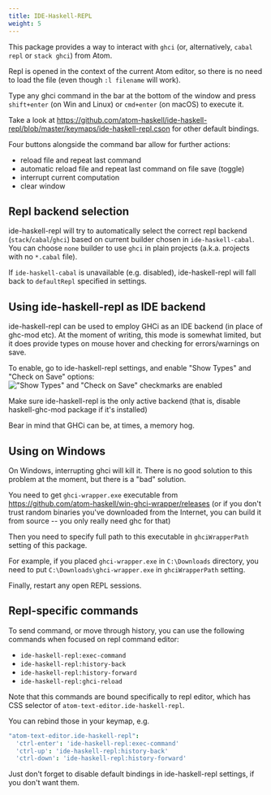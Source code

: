 ```yaml
---
title: IDE-Haskell-REPL
weight: 5
---
```


This package provides a way to interact with `ghci` (or, alternatively, `cabal repl` or `stack ghci`) from Atom.

Repl is opened in the context of the current Atom editor, so there is no need to load the file (even though `:l filename` will work). 

Type any ghci command in the bar at the bottom of the window and press `shift+enter` (on Win and Linux) or `cmd+enter` (on macOS) to execute it.

Take a look at https://github.com/atom-haskell/ide-haskell-repl/blob/master/keymaps/ide-haskell-repl.cson for other default bindings.

Four buttons alongside the command bar allow for further actions:
- reload file and repeat last command
- automatic reload file and repeat last command on file save (toggle)
- interrupt current computation
- clear window

## Repl backend selection

ide-haskell-repl will try to automatically select the correct repl backend (`stack`/`cabal`/`ghci`) based on current builder chosen in `ide-haskell-cabal`. You can choose `none` builder to use `ghci` in plain projects (a.k.a. projects with no `*.cabal` file).

If `ide-haskell-cabal` is unavailable (e.g. disabled), ide-haskell-repl will fall back to `defaultRepl` specified in settings.

## Using ide-haskell-repl as IDE backend

ide-haskell-repl can be used to employ GHCi as an IDE backend (in place of ghc-mod etc). At the
moment of writing, this mode is somewhat limited, but it does provide
types on mouse hover and checking for errors/warnings on save.

To enable, go to ide-haskell-repl settings, and enable "Show Types" and "Check on Save" options:
!["Show Types" and "Check on Save" checkmarks are enabled](/images/537aff42dc9252e648ec924c15fafdc3.png)

Make sure ide-haskell-repl is the only active backend (that is, disable haskell-ghc-mod package if it's installed)

Bear in mind that GHCi can be, at times, a memory hog.

## Using on Windows

On Windows, interrupting ghci will kill it. There is no good solution to this problem at the moment, but there is a "bad" solution.

You need to get `ghci-wrapper.exe` executable from https://github.com/atom-haskell/win-ghci-wrapper/releases (or if you don't trust random binaries you've downloaded from the Internet, you can build it from source -- you only really need ghc for that)

Then you need to specify full path to this executable in `ghciWrapperPath` setting of this package.

For example, if you placed `ghci-wrapper.exe` in `C:\Downloads` directory, you need to put `C:\Downloads\ghci-wrapper.exe` in `ghciWrapperPath` setting.

Finally, restart any open REPL sessions.

## Repl-specific commands

To send command, or move through history, you can use the following commands when focused on repl command editor:

* `ide-haskell-repl:exec-command`
* `ide-haskell-repl:history-back`
* `ide-haskell-repl:history-forward`
* `ide-haskell-repl:ghci-reload`

Note that this commands are bound specifically to repl editor, which has CSS selector of `atom-text-editor.ide-haskell-repl`.

You can rebind those in your keymap, e.g.

```cson
"atom-text-editor.ide-haskell-repl":
  'ctrl-enter': 'ide-haskell-repl:exec-command'
  'ctrl-up': 'ide-haskell-repl:history-back'
  'ctrl-down': 'ide-haskell-repl:history-forward'
```

Just don't forget to disable default bindings in ide-haskell-repl settings, if you don't want them.
